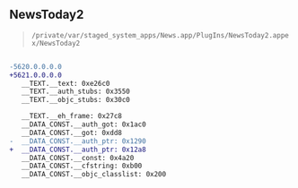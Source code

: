 ## NewsToday2

> `/private/var/staged_system_apps/News.app/PlugIns/NewsToday2.appex/NewsToday2`

```diff

-5620.0.0.0.0
+5621.0.0.0.0
   __TEXT.__text: 0xe26c0
   __TEXT.__auth_stubs: 0x3550
   __TEXT.__objc_stubs: 0x30c0

   __TEXT.__eh_frame: 0x27c8
   __DATA_CONST.__auth_got: 0x1ac0
   __DATA_CONST.__got: 0xdd8
-  __DATA_CONST.__auth_ptr: 0x1290
+  __DATA_CONST.__auth_ptr: 0x12a8
   __DATA_CONST.__const: 0x4a20
   __DATA_CONST.__cfstring: 0xb00
   __DATA_CONST.__objc_classlist: 0x200

```

